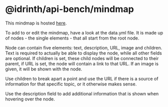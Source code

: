# @idrinth/api-bench/mindmap

This mindmap is hosted [here](https://mindmap.idrinth-api-ben.ch).

To add to or edit the mindmap, have a look at the data.yml file. It is made up
of nodes - the single elements - that all start from the root node.

Node can contain five elements: text, description, URL, image and children.
Text is  required to  actually be able to display the node, while all other
fields are optional. If children is set, these child nodes will be connected
to their parent, if URL is  set, the  node will contain a link to that URL.
If an image is  given, it will be shown  with  the node.

Use children to break apart  a point and use the URL if there is a source of
information for that specific topic, or it otherwise makes sense.

Use the description field to add additional information that is shown when
hovering over the node.
